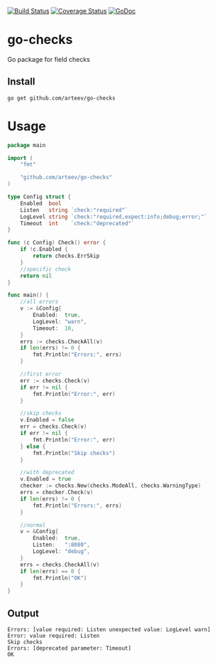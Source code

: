 
[![Build Status](https://travis-ci.org/arteev/go-checks.svg?branch=master)](https://travis-ci.org/arteev/go-checks)
[![Coverage Status](https://coveralls.io/repos/github/arteev/go-checks/badge.svg?branch=master)](https://coveralls.io/github/arteev/go-checks?branch=master)
[![GoDoc](https://godoc.org/github.com/arteev/go-checks?status.png)](https://godoc.org/github.com/arteev/go-checks)


# go-checks
Go package for field checks


## Install

``` 
go get github.com/arteev/go-checks
```

# Usage

```go
package main

import (
	"fmt"

	"github.com/arteev/go-checks"
)

type Config struct {
	Enabled  bool
	Listen   string `check:"required"`
	LogLevel string `check:"required,expect:info;debug;error;"`
	Timeout  int    `check:"deprecated"`
}

func (c Config) Check() error {
	if !c.Enabled {
		return checks.ErrSkip
	}
	//specific check
	return nil
}

func main() {
	//all errors
	v := &Config{
		Enabled:  true,
		LogLevel: "warn",
		Timeout:  10,
	}
	errs := checks.CheckAll(v)
	if len(errs) != 0 {
		fmt.Println("Errors:", errs)
	}

	//first error
	err := checks.Check(v)
	if err != nil {
		fmt.Println("Error:", err)
	}

	//skip checks
	v.Enabled = false
	err = checks.Check(v)
	if err != nil {
		fmt.Println("Error:", err)
	} else {
		fmt.Println("Skip checks")
	}

	//with deprecated
	v.Enabled = true
	checker := checks.New(checks.ModeAll, checks.WarningType)
	errs = checker.Check(v)
	if len(errs) != 0 {
		fmt.Println("Errors:", errs)
	}

	//normal
	v = &Config{
		Enabled:  true,
		Listen:   ":8080",
		LogLevel: "debug",
	}
	errs = checks.CheckAll(v)
	if len(errs) == 0 {
		fmt.Println("OK")
	}
}
```
## Output

```shell
Errors: [value required: Listen unexpected value: LogLevel warn]
Error: value required: Listen
Skip checks
Errors: [deprecated parameter: Timeout]
OK
```
